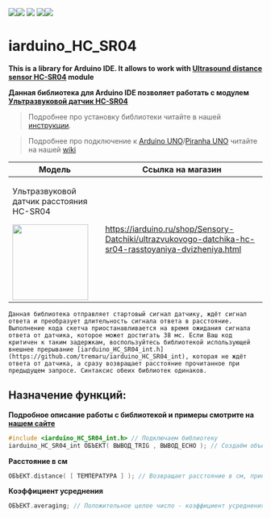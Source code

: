 [![](https://iarduino.ru/img/logo.svg)](https://iarduino.ru)[![](https://wiki.iarduino.ru/img/git-shop.svg?3)](https://iarduino.ru) [![](https://wiki.iarduino.ru/img/git-wiki.svg?2)](https://wiki.iarduino.ru) [![](https://wiki.iarduino.ru/img/git-lesson.svg?2)](https://lesson.iarduino.ru)[![](https://wiki.iarduino.ru/img/git-forum.svg?2)](http://forum.trema.ru)

# iarduino\_HC\_SR04

**This is a library for Arduino IDE. It allows to work with [Ultrasound distance sensor HC-SR04](https://iarduino.ru/shop/Sensory-Datchiki/ultrazvukovogo-datchika-hc-sr04-rasstoyaniya-dvizheniya.html) module**

**Данная библиотека для Arduino IDE позволяет работать с модулем [Ультразвуковой датчик HC-SR04](https://iarduino.ru/shop/Sensory-Datchiki/ultrazvukovogo-datchika-hc-sr04-rasstoyaniya-dvizheniya.html)**

> Подробнее про установку библиотеки читайте в нашей [инструкции](https://wiki.iarduino.ru/page/Installing_libraries/).

> Подробнее про подключение к [Arduino UNO](https://iarduino.ru/shop/boards/arduino-uno-r3.html)/[Piranha UNO](https://iarduino.ru/shop/boards/piranha-uno-r3.html) читайте на нашей [wiki](https://wiki.iarduino.ru/page/ultrazvukovoy-datchik-izmereniya-rasstoyaniya-hc-sr04/#h3_3)


| Модель | Ссылка на магазин |
|---|---|
| <p>Ультразвуковой датчик расстояния HC-SR04</p> <img src="https://wiki.iarduino.ru/img/resources/70/70.svg" width="150px"></img>| https://iarduino.ru/shop/Sensory-Datchiki/ultrazvukovogo-datchika-hc-sr04-rasstoyaniya-dvizheniya.html |


    Данная библиотека отправляет стартовый сигнал датчику, ждёт сигнал ответа и преобразует длительность сигнала ответа в расстояние. Выполнение кода скетча приостанавливается на время ожидания сигнала ответа от датчика, которое может достигать 38 мс. Если Ваш код критичен к таким задержкам, воспользуйтесь библиотекой использующей внешнее прерывание [iarduino_HC_SR04_int.h](https://github.com/tremaru/iarduino_HC_SR04_int), которая не ждёт ответа от датчика, а сразу возвращает расстояние прочитанное при предыдущем запросе. Синтаксис обеих библиотек одинаков.


## Назначение функций:

**Подробное описание работы с библиотекой и примеры смотрите на [нашем сайте]()**

```C++
#include <iarduino_HC_SR04_int.h> // Подключаем библиотеку
iarduino_HC_SR04_int ОБЪЕКТ( ВЫВОД_TRIG , ВЫВОД_ECHO ); // Создаём объект.
```

**Расстояние в см** 

```C++
ОБЪЕКТ.distance( [ ТЕМПЕРАТУРА ] ); // Возвращает расстояние в см, принимая, в качестве необязательного параметра, температуру воздуха.
```

**Коэффициент усреднения** 

```C++
ОБЪЕКТ.averaging; // Положительное целое число - коэффициент усреднения показаний возвращаемых функцией distance().
```

